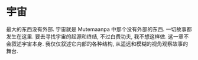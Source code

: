 # 宇宙

最大的东西没有外部. 宇宙就是 Mutemaanpa 中那个没有外部的东西. 一切故事都发生在这里. 要去寻找宇宙的起源和终结, 不过白费功夫, 我不想这样做. 这一章不会叙述宇宙本身. 我仅仅叙述它内部的各种结构, 从遥远和模糊的视角观察故事的舞台.
